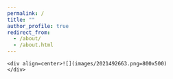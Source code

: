 ```yaml
---
permalink: /
title: ""
author_profile: true
redirect_from: 
  - /about/
  - /about.html
---
```

	<div align=center>![](images/2021492663.png=800x500)
	</div>

